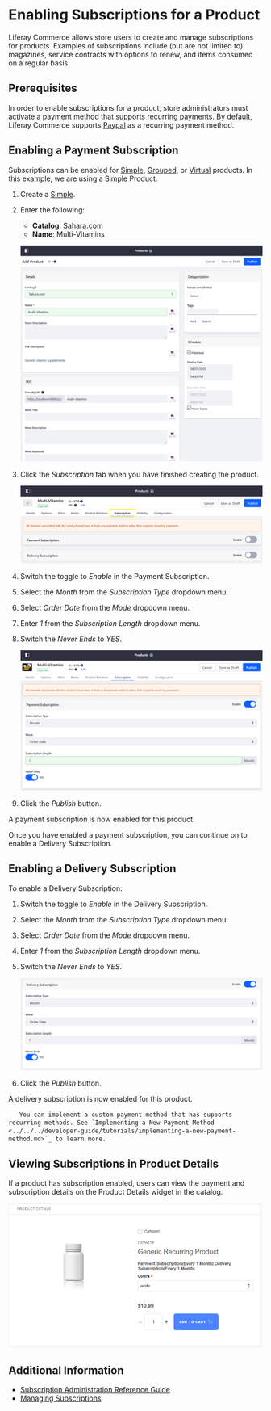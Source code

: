 # Enabling Subscriptions for a Product

Liferay Commerce allows store users to create and manage subscriptions for products. Examples of subscriptions include (but are not limited to) magazines, service contracts with options to renew, and items consumed on a regular basis.

## Prerequisites

In order to enable subscriptions for a product, store administrators must activate a payment method that supports recurring payments. By default, Liferay Commerce supports [Paypal](../../../store-administration/configuring-payment-methods/paypal.md) as a recurring payment method.

## Enabling a Payment Subscription

Subscriptions can be enabled for [Simple](../product-types/creating-a-simple-product.md), [Grouped](../product-types/creating-a-grouped-product.md), or [Virtual](../product-types/creating-a-virtual-product.md) products. In this example, we are using a Simple Product.

1. Create a [Simple](../product-types/creating-a-simple-product.md).
1. Enter the following:

    * **Catalog**: Sahara.com
    * **Name**: Multi-Vitamins

    ![Creating a simple product](./enabling-subscriptions-for-a-product/images/01.png)

1. Click the _Subscription_ tab when you have finished creating the product.

    ![Creating a simple product](./enabling-subscriptions-for-a-product/images/02.png)

1. Switch the toggle to _Enable_ in the Payment Subscription.
1. Select the _Month_ from the _Subscription Type_ dropdown menu.
1. Select _Order Date_ from the _Mode_ dropdown menu.
1. Enter _1_ from the _Subscription Length_ dropdown menu.
1. Switch the _Never Ends_ to _YES_.

    ![Configure payment subscription](./enabling-subscriptions-for-a-product/images/03.png)

1. Click the _Publish_ button.

A payment subscription is now enabled for this product.

Once you have enabled a payment subscription, you can continue on to enable a Delivery Subscription.

## Enabling a Delivery Subscription

To enable a Delivery Subscription:

1. Switch the toggle to _Enable_ in the Delivery Subscription.
1. Select the _Month_ from the _Subscription Type_ dropdown menu.
1. Select _Order Date_ from the _Mode_ dropdown menu.
1. Enter _1_ from the _Subscription Length_ dropdown menu.
1. Switch the _Never Ends_ to _YES_.

    ![Configure delivery subscription](./enabling-subscriptions-for-a-product/images/04.png)

1. Click the _Publish_ button.

A delivery subscription is now enabled for this product.

```tip::
   You can implement a custom payment method that has supports recurring methods. See `Implementing a New Payment Method <../../../developer-guide/tutorials/implementing-a-new-payment-method.md>`_ to learn more.
```

## Viewing Subscriptions in Product Details

If a product has subscription enabled, users can view the payment and subscription details on the Product Details widget in the catalog.

![Payment and Delivery Subscription details are displayed in the Product Detail widget.](./enabling-subscriptions-for-a-product/images/05.png)

## Additional Information

* [Subscription Administration Reference Guide](../../../orders-and-fulfillment/subscription-administration-reference-guide.md)
* [Managing Subscriptions](../../../orders-and-fulfillment/managing-subscriptions.md)
